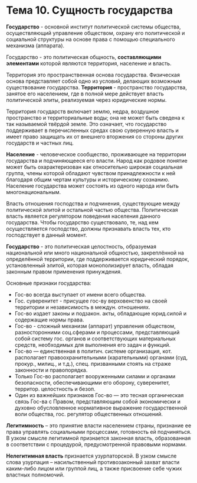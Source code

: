 # Тема 10. Сущность государства

**Государство** - основной институт политической системы общества, осуществляющий управление обществом, охрану его политической и социальной структуры на основе права с помощью специального механизма (аппарата).

Государство  -  это  политическая  общность,  **составляющими  элементами** которой являются территория, население и власть.

Территория  это  пространственная  основа  государства.  Физическая  основа представляет собой одно из условий, делающих возможным существование государства. **Территория** - пространство государства, занятое его населением, где в полной мере действует власть политической элиты, реализуемая через юридические нормы.

Территория  государств  включает  землю,  недра,  воздушное  пространство  и территориальные воды; она не может быть сведена к так называемой твёрдой земле. Это означает, что государство поддерживает в перечисленных средах свою суверенную власть и имеет право защищать их от внешнего вторжения со стороны других государств и частных лиц.

**Население**  -  человеческое  сообщество,  проживающее  на  территории государства  и  подчиняющееся  его  власти.  Народ  как  родовое  понятие  может  быть охарактеризован как относительно широкая социальная группа, члены которой обладают чувством  принадлежности  к  ней  благодаря  общим  чертам  культуры  и  историческому сознанию.  Население  государства  может  состоять  из  одного  народа  или  быть многонациональным.

Власть отношения господства и подчинения, существующие между политической  элитой  и  остальной  частью  общества.  Политическая  власть  является регулятором поведения населения данного государства. Чтобы государство существовало,  те, над кем осуществляется господство, должны признавать власть тех, кто господствует в данный момент.

**Государство** - это политическая целостность, образуемая национальной или много национальной общностью, закреплённой на определённой территории, где поддерживается юридический  порядок,  установленный  элитой,  которая  монополизирует  власть,  обладая законным правом применения принуждения.

Основные признаки государства:

- Гос-во всегда выступает от имени всего общества.
- Гос. суверенитет - присущее гос-ву верховенство на своей территории и независимость в междун. отношениях.
- Гос-во издает законы и подзакон. акты, обладающие юрид.силой и содержащие нормы права.
- Гос-во - сложный механизм (аппарат) управления обществом, разносторонними соц.сферами и процессами, представляющий собой систему гос. органов и соответствующих материальных средств, необходимых для выполнения его задач и функций.
- Гос-во — единственная в политич. системе организация, кот. располагает правоохранительными (карательными) органами (суд, прокур., милиц., и т.д.), спец. призванными стоять на страже законности и правопорядка.
- Только Гос-во располагает вооруженными силами и органами безопасности, обеспечивающими его оборону, суверенитет, территор. целостность и безоп.
- Один из важнейших признаков Гос-во — это тесная органическая связь Гос-ва с Правом, представляющим собой экономически и духовно обусловленное нормативное выражение государственной воли общества, гос. регулятор общественных отношений.

**Легитимность**  –  это  принятие  власти  населением  страны,  признание  ее  права управлять  социальными  процессами,  готовность  ей  подчиняться.  В  узком  смысле легитимной  признается  законная  власть,  образованная  в  соответствии  с  процедурой, предусмотренной правовыми нормами.

**Нелегитимная власть** признается узурпаторской. В узком смысле слова узурпация – насильственный противозаконный захват власти каким-либо лицом или группой лиц, а также присвоение себе чужих властных полномочий.
